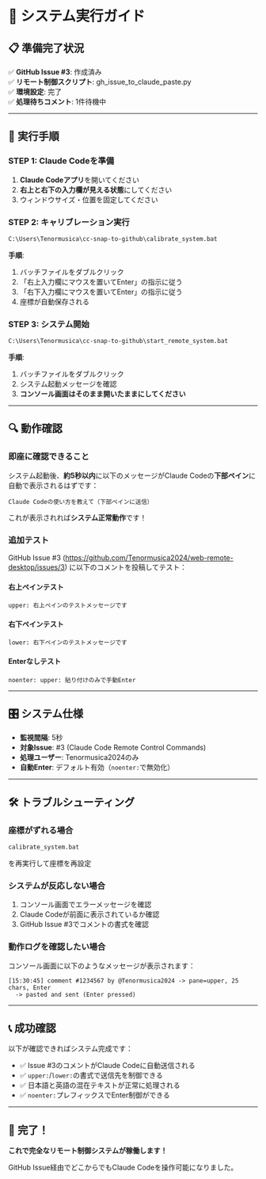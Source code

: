 # 🚀 システム実行ガイド

## 📋 準備完了状況
✅ **GitHub Issue #3**: 作成済み  
✅ **リモート制御スクリプト**: gh_issue_to_claude_paste.py  
✅ **環境設定**: 完了  
✅ **処理待ちコメント**: 1件待機中  

---

## 🎯 実行手順

### **STEP 1: Claude Codeを準備**
1. **Claude Codeアプリ**を開いてください
2. **右上と右下の入力欄が見える状態**にしてください
3. ウィンドウサイズ・位置を固定してください

### **STEP 2: キャリブレーション実行**
```bash
C:\Users\Tenormusica\cc-snap-to-github\calibrate_system.bat
```

**手順**:
1. バッチファイルをダブルクリック
2. 「右上入力欄にマウスを置いてEnter」の指示に従う
3. 「右下入力欄にマウスを置いてEnter」の指示に従う
4. 座標が自動保存される

### **STEP 3: システム開始**
```bash
C:\Users\Tenormusica\cc-snap-to-github\start_remote_system.bat
```

**手順**:
1. バッチファイルをダブルクリック
2. システム起動メッセージを確認
3. **コンソール画面はそのまま開いたままにしてください**

---

## 🔍 動作確認

### **即座に確認できること**
システム起動後、**約5秒以内**に以下のメッセージがClaude Codeの**下部ペイン**に自動で表示されるはずです：

```
Claude Codeの使い方を教えて（下部ペインに送信）
```

これが表示されれば**システム正常動作**です！

### **追加テスト**
GitHub Issue #3 (https://github.com/Tenormusica2024/web-remote-desktop/issues/3) に以下のコメントを投稿してテスト：

#### 右上ペインテスト
```
upper: 右上ペインのテストメッセージです
```

#### 右下ペインテスト  
```
lower: 右下ペインのテストメッセージです
```

#### Enterなしテスト
```
noenter: upper: 貼り付けのみで手動Enter
```

---

## 🎛️ システム仕様

- **監視間隔**: 5秒
- **対象Issue**: #3 (Claude Code Remote Control Commands)
- **処理ユーザー**: Tenormusica2024のみ
- **自動Enter**: デフォルト有効（`noenter:`で無効化）

---

## 🛠️ トラブルシューティング

### **座標がずれる場合**
```bash
calibrate_system.bat
```
を再実行して座標を再設定

### **システムが反応しない場合**
1. コンソール画面でエラーメッセージを確認
2. Claude Codeが前面に表示されているか確認
3. GitHub Issue #3でコメントの書式を確認

### **動作ログを確認したい場合**
コンソール画面に以下のようなメッセージが表示されます：
```
[15:30:45] comment #1234567 by @Tenormusica2024 -> pane=upper, 25 chars, Enter
  -> pasted and sent (Enter pressed)
```

---

## 📞 成功確認

以下が確認できればシステム完成です：
- ✅ Issue #3のコメントがClaude Codeに自動送信される
- ✅ `upper:`/`lower:`の書式で送信先を制御できる  
- ✅ 日本語と英語の混在テキストが正常に処理される
- ✅ `noenter:`プレフィックスでEnter制御ができる

---

## 🎉 完了！

**これで完全なリモート制御システムが稼働します！**

GitHub Issue経由でどこからでもClaude Codeを操作可能になりました。